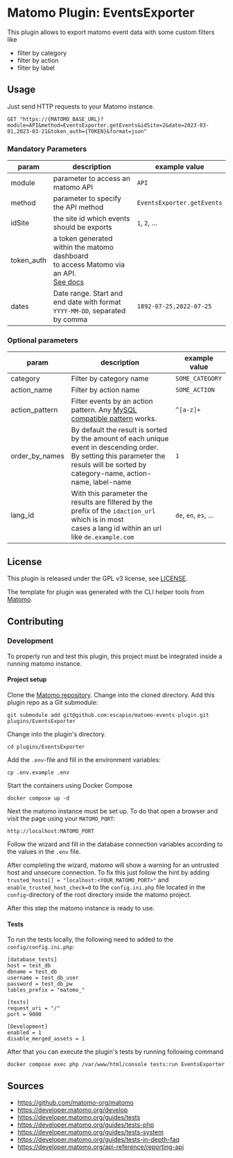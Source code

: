 # Matomo Plugin: EventsExporter 

This plugin allows to export matomo event data with some custom filters like

- filter by category
- filter by action
- filter by label

## Usage

Just send HTTP requests to your Matomo instance.

```http request
GET "https://{MATOMO_BASE_URL}?module=API&method=EventsExporter.getEvents&idSite=2&date=2023-03-01,2023-03-21&token_auth={TOKEN}&format=json"
```

### Mandatory Parameters

| param      | description                                                                                                                                                                                                 | example value              |
|------------|-------------------------------------------------------------------------------------------------------------------------------------------------------------------------------------------------------------|----------------------------|
| module     | parameter to access an matomo API                                                                                                                                                                           | `API`                      |
| method     | parameter to specify the API method                                                                                                                                                                         | `EventsExporter.getEvents` |
| idSite     | the site  id which events should be exports                                                                                                                                                                 | `1`, `2`, ...              |
| token_auth | a token generated within the matomo dashboard <br/>to access Matomo via an API. <br/> [See docs](https://developer.matomo.org/api-reference/reporting-api#authenticate-to-the-api-via-token_auth-parameter) |                            |
| dates      | Date range. Start and end date with format `YYYY-MM-DD`, separated by comma                                                                                                                                 | `1892-07-25,2022-07-25`    |

### Optional parameters

| param          | description                                                                                                                                                                                       | example value         |
|----------------|---------------------------------------------------------------------------------------------------------------------------------------------------------------------------------------------------|-----------------------|
| category       | Filter by category name                                                                                                                                                                           | `SOME_CATEGORY`       |
| action_name    | Filter by action name                                                                                                                                                                             | `SOME_ACTION`         |
| action_pattern | Filter events by an action pattern. Any [MySQL compatible pattern](https://dev.mysql.com/doc/refman/8.0/en/regexp.html) works.                                                                    | `^[a-z]+`             |
| order_by_names | By default the result is sorted by the amount of each unique event in descending order. <br/> By setting this parameter the resuls will be sorted by <br/> category-name, action-name, label-name | `1`                   |
| lang_id        | With this parameter the results are filtered by the prefix of the `idaction_url` which is in most <br/>cases a lang id within an url like `de.example.com`                                        | `de`, `en`, `es`, ... |

## License

This plugin is released under the GPL v3 license, see [LICENSE](LICENSE).

The template for plugin was generated with the CLI helper tools from [Matomo](https://github.com/matomo-org/matomo).

## Contributing

### Development

To properly run and test this plugin, this project must be integrated inside a running matomo instance.

#### Project setup

Clone the [Matomo repository](https://github.com/matomo-org/matomo).
Change into the cloned directory.
Add this plugin repo as a Git submodule:

```shell
git submodule add git@github.com:escapio/matomo-events-plugin.git plugins/EventsExporter
```

Change into the plugin's directory.

```shell
cd plugins/EventsExporter
```

Add the `.env`-file and fill in the environment variables:
```shell
cp .env.example .env
```

Start the containers using Docker Compose
```shell
docker compose up -d
```

Next the matomo instance must be set up. To do that open a browser and visit the page using your `MATOMO_PORT`:
```shell
http://localhost:MATOMO_PORT
```

Follow the wizard and fill in the database connection variables according to the values in the `.env` file.

After completing the wizard, matomo will show a warning for an untrusted host and unsecure connection.
To fix this just follow the hint by adding `trusted_hosts[] = "localhost:<YOUR_MATOMO_PORT>"` and 
`enable_trusted_host_check=0` to the `config.ini.php` file located in the `config`-directory of the root directory 
inside the matomo project.

After this step the matomo instance is ready to use.

#### Tests

To run the tests locally, the following need to added to the `config/config.ini.php`:

```
[database_tests]
host = test_db
dbname = test_db
username = test_db_user
password = test_db_pw
tables_prefix = "matomo_"

[tests]
request_uri = "/"
port = 9000

[Development]
enabled = 1
disable_merged_assets = 1
```

After that you can execute the plugin's tests by running following command

```shell
docker compose exec php /var/www/html/console tests:run EventsExporter
```

## Sources

- https://github.com/matomo-org/matomo
- https://developer.matomo.org/develop
- https://developer.matomo.org/guides/tests
- https://developer.matomo.org/guides/tests-php
- https://developer.matomo.org/guides/tests-system
- https://developer.matomo.org/guides/tests-in-depth-faq
- https://developer.matomo.org/api-reference/reporting-api
